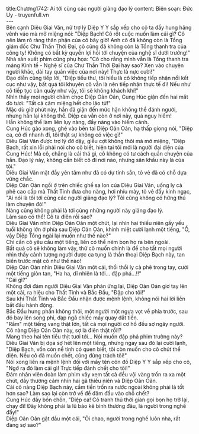 title:Chương1742: Ai tới cùng các người giảng đạo lý
content:
Biên soạn: Đức Uy - truyenfull.vn<br>---<br>Bên cạnh Diêu Giai Văn, nữ trợ lý Diệp Y Y sắp xếp cho cô ta đầy hung hăng vênh váo mà mở miệng nói: "Diệp Bạch! Cô rốt cuộc muốn làm cái gì? Cô nên làm rõ ràng thân phận của cô bây giờ! Anh cô đã không còn là Tổng giám đốc Chư Thần Thời Đại, cô cũng đã không còn là Tổng thanh tra của công ty! Không có bất kỳ quyền lợi hỏi tới chuyện của nghệ sĩ dưới trướng!"<br>Nhà sản xuất phim cũng phụ họa: "Cô cho rằng mình vẫn là Tổng thanh tra mảng Kinh tế - Nghệ sĩ của Chư Thần Thời Đại hay sao? Xen vào chuyện người khác, dài tay quản việc của nơi này! Thực là nực cười!"<br>Đạo diễn cũng tiếp lời, "Diệp tiểu thư, tôi hiểu là cô không tiếp nhận nổi kết cục như vậy, bất quá tôi khuyên cô vẫn là nên tiếp nhận thực tế đi! Nếu như cô tiếp tục càn quấy như vậy, tôi sẽ không khách khí!"<br>Nhìn thấy mọi người châm chọc Diệp Oản Oản, Cung Húc giận đến hai mắt đỏ tươi: "Tất cả câm miệng hết cho lão tử!"<br>Mặc dù giờ phút này, hắn đã giận đến mức hận không thể đánh người, nhưng hắn lại không thể. Diệp ca vẫn còn ở nơi này, quá nguy hiểm!<br>Hắn không thể làm liên lụy nàng, đẩy nàng vào hiểm cảnh.<br>Cung Húc gào xong, ghé vào bên tai Diệp Oản Oản, hạ thấp giọng nói, "Diệp ca, cô đi nhanh đi, tôi thật sự không có việc gì!"<br>Diêu Giai Văn được trợ lý đỡ dậy, giễu cợt không thôi mà mở miệng, "Diệp Bạch, rất xin lỗi phải nói cho cô biết, hiện tại tôi mới là người đại diện của Cung Húc! Mà cô, chẳng là cái thá gì, cô không có tư cách quản chuyện của hắn. Đạo lý này, không cần biết cô đi nơi nào, nhưng sân khấu này là của tôi."<br>Diêu Giai Văn mặt đầy yên tâm như đã có dự tính sẵn, tỏ vẻ đã có chỗ dựa vững chắc.<br>Diệp Oản Oản ngồi ở trên chiếc ghế sa lon của Diêu Giai Văn, uống ly cà phê cao cấp mà Thất Tinh đưa cho nàng, hơi nhíu mày, tỏ vẻ đầy kinh ngạc, "Ai nói là tôi tới cùng các người giảng đạo lý? Tôi cũng không có hứng thú làm chuyện đó!"<br>Nàng cũng không phải là tới cùng những người này giảng đạo lý.<br>Làm sao có thể! Cô ta điên rồi sao?<br>Diêu Giai Văn nhìn Diệp Oản Oản một chút, lại nhìn hai thiếu niên gầy yếu tuổi không lớn ở phía sau Diệp Oản Oản, khinh miệt cười lạnh một tiếng, "Ồ, vậy Diệp Tổng ngài lại muốn như thế nào?"<br>Chỉ cần cô yêu cầu một tiếng, liền có thể ném bọn họ ra bên ngoài.<br>Bất quá cô sẽ không làm vậy, thứ cô muốn chính là để cho tất mọi người nhìn thấy cảnh tượng người được ca tụng là thần thoại Diệp Bạch này, tan biến trước mặt cô như thế nào!<br>Diệp Oản Oản nhìn Diêu Giai Văn một cái, thổi thổi ly cà phê trong tay, cười một tiếng giòn tan, "Ha ha, dĩ nhiên là tới... đập phá...!!"<br>"Cái gì?"<br>Không đợi đám người Diêu Giai Văn phản ứng lại, Diệp Oản Oản giơ tay lên một cái, ra hiệu cho Thất Tinh và Bắc Đẩu, "Đập cho tôi!"<br>Sau khi Thất Tinh và Bắc Đẩu nhận được mệnh lệnh, không nói hai lời liền bắt đầu hành động.<br>Bắc Đẩu hưng phấn không thôi, một người một ngựa vọt về phía trước, sau đó bay lên song phi, đạp ngã chiếc máy quay đắt tiền.<br>"Rầm" một tiếng vang thật lớn, tất cả mọi người cơ hồ đều sợ ngây người.<br>Cô nàng Diệp Oản Oản này, sợ là điên thật rồi!?<br>Mang theo hai tên tiểu thịt tươi tới... Nói muốn đập phá phim trường này?<br>Diêu Giai Văn bị dọa sợ hét lên một tiếng, nhưng ngay sau đó lại cười lạnh, "Diệp Bạch, vốn còn nể tình có quen biết, tôi còn muốn cho cô chút thể diện. Nếu cô đã muốn chết, cũng đừng trách tôi!"<br>Nói xong liền ra mệnh lệnh đối với mấy tên côn đồ Diệp Y Y sắp xếp cho cô, "Ngớ ra đó làm cái gì! Trực tiếp đánh chết cho tôi!"<br>Đám nhân viên đoàn làm phim vây xem tất cả đều vội vàng trốn ra xa một chút, đầy thương cảm nhìn hai gã thiếu niên và Diệp Oản Oản.<br>Cái cô nàng Diệp Bạch này, cầm tiền trốn ra nước ngoài không phải là tốt hơn sao? Làm sao lại còn trở về để đâm đầu vào chỗ chết?<br>Cung Húc đầy bồn chồn, "Diệp ca! Cô tranh thủ thời gian gọi bọn họ trở lại, chạy đi! Đây không phải là lũ bảo kê bình thường đâu, là người trong nghề đấy!"<br>Diệp Oản Oản gật đầu một cái, "Ôi chao, người trong nghề luôn nha, rất đáng sợ sao?"